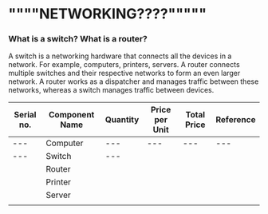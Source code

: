 # """"NETWORKING????"""""

### What is a switch? What is a router?
A switch is a networking hardware that connects all the devices in a network. For example, computers, printers, servers. A router connects multiple switches and their respective networks to form an even larger network. A router works as a dispatcher and manages traffic between these networks, whereas a switch manages traffic between devices.



| Serial no. | Component Name | Quantity | Price per Unit | Total Price | Reference |
| --- | ---|---|---|---|---|
|---|Computer|---|---|---|---|
|---|Switch|---|
| |Router
| |Printer
| |Server
| | 

